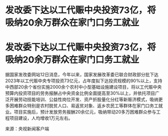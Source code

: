 # 发改委下达以工代赈中央投资73亿，将吸纳20余万群众在家门口务工就业

# 发改委下达以工代赈中央投资73亿，将吸纳20余万群众在家门口务工就业

据国家发改委网站12日消息，今年以来，国家发展改革委已联合财政部分批下达2023年以工代赈中央专项投资73亿元，占年度拟下达投资规模的90%以上，支持中西部20余个省份实施2000余个农村中小型基础设施建设项目，将以工代赈中央预算内投资项目的劳务报酬占中央资金比例全面提高至30%以上，并依托项目广泛开展劳动技能培训、公益性岗位开发、资产折股量化分红等新赈济模式，吸纳更多困难群众特别是农村脱贫人口、易返贫对象、返乡农民工等群体在家门口务工就业。项目实施后，预计发放劳务报酬20余亿元，吸纳带动20多万困难群众参与工程项目建设，人均增收1万元左右。

来源：央视新闻客户端


